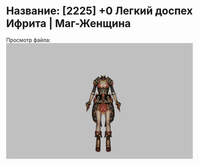 # Название: [2225] +0 Легкий доспех Ифрита | Маг-Женщина

Просмотр файла:
![p050020.png](p050020.png)